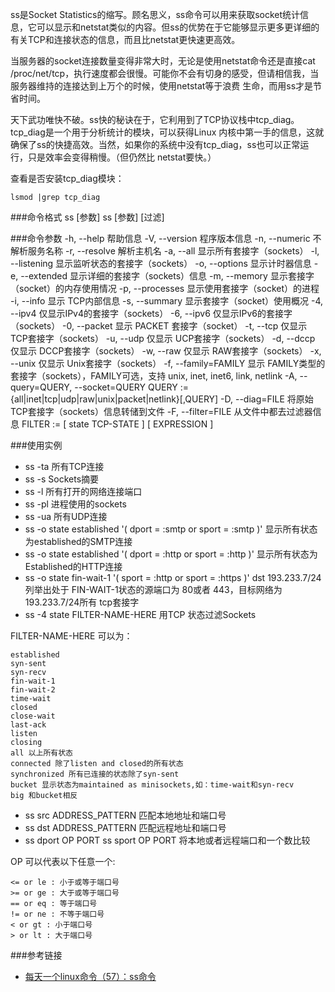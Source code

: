 ss是Socket Statistics的缩写。顾名思义，ss命令可以用来获取socket统计信息，它可以显示和netstat类似的内容。但ss的优势在于它能够显示更多更详细的有关TCP和连接状态的信息，而且比netstat更快速更高效。

当服务器的socket连接数量变得非常大时，无论是使用netstat命令还是直接cat /proc/net/tcp，执行速度都会很慢。可能你不会有切身的感受，但请相信我，当服务器维持的连接达到上万个的时候，使用netstat等于浪费 生命，而用ss才是节省时间。

天下武功唯快不破。ss快的秘诀在于，它利用到了TCP协议栈中tcp_diag。tcp_diag是一个用于分析统计的模块，可以获得Linux 内核中第一手的信息，这就确保了ss的快捷高效。当然，如果你的系统中没有tcp_diag，ss也可以正常运行，只是效率会变得稍慢。（但仍然比 netstat要快。）

查看是否安装tcp_diag模块：

	lsmod |grep tcp_diag
	
###命令格式
	ss [参数]
	ss [参数] [过滤]
	
###命令参数
	-h, --help	帮助信息
	-V, --version	程序版本信息
	-n, --numeric	不解析服务名称
	-r, --resolve        解析主机名
	-a, --all	显示所有套接字（sockets）
	-l, --listening	显示监听状态的套接字（sockets）
	-o, --options        显示计时器信息
	-e, --extended       显示详细的套接字（sockets）信息
	-m, --memory         显示套接字（socket）的内存使用情况
	-p, --processes	显示使用套接字（socket）的进程
	-i, --info	显示 TCP内部信息
	-s, --summary	显示套接字（socket）使用概况
	-4, --ipv4           仅显示IPv4的套接字（sockets）
	-6, --ipv6           仅显示IPv6的套接字（sockets）
	-0, --packet	        显示 PACKET 套接字（socket）
	-t, --tcp	仅显示 TCP套接字（sockets）
	-u, --udp	仅显示 UCP套接字（sockets）
	-d, --dccp	仅显示 DCCP套接字（sockets）
	-w, --raw	仅显示 RAW套接字（sockets）
	-x, --unix	仅显示 Unix套接字（sockets）
	-f, --family=FAMILY  显示 FAMILY类型的套接字（sockets），FAMILY可选，支持  unix, inet, inet6, link, netlink
	-A, --query=QUERY, --socket=QUERY
      QUERY := {all|inet|tcp|udp|raw|unix|packet|netlink}[,QUERY]
	-D, --diag=FILE     将原始TCP套接字（sockets）信息转储到文件
	-F, --filter=FILE   从文件中都去过滤器信息
	FILTER := [ state TCP-STATE ] [ EXPRESSION ]

###使用实例
* ss -ta 所有TCP连接
* ss -s Sockets摘要
* ss -l 所有打开的网络连接端口
* ss -pl 进程使用的sockets
* ss -ua 所有UDP连接
* ss -o state established '( dport = :smtp or sport = :smtp )' 显示所有状态为established的SMTP连接
* ss -o state established '( dport = :http or sport = :http )' 显示所有状态为Established的HTTP连接
* ss -o state fin-wait-1 '( sport = :http or sport = :https )' dst 193.233.7/24 列举出处于 FIN-WAIT-1状态的源端口为 80或者 443，目标网络为 193.233.7/24所有 tcp套接字
* ss -4 state FILTER-NAME-HERE 用TCP 状态过滤Sockets

FILTER-NAME-HERE 可以为：

	established
	syn-sent
	syn-recv
	fin-wait-1
	fin-wait-2
	time-wait
	closed
	close-wait
	last-ack
	listen
	closing
	all 以上所有状态
	connected 除了listen and closed的所有状态
	synchronized 所有已连接的状态除了syn-sent
	bucket 显示状态为maintained as minisockets,如：time-wait和syn-recv
	big 和bucket相反
* ss src ADDRESS_PATTERN 匹配本地地址和端口号
* ss dst ADDRESS_PATTERN 匹配远程地址和端口号
* ss dport OP PORT      ss sport OP PORT  将本地或者远程端口和一个数比较

OP 可以代表以下任意一个: 

	<= or le : 小于或等于端口号
	>= or ge : 大于或等于端口号
	== or eq : 等于端口号
	!= or ne : 不等于端口号
	< or gt : 小于端口号
	> or lt : 大于端口号


###参考链接

* [每天一个linux命令（57）：ss命令](http://www.cnblogs.com/peida/archive/2013/03/11/2953420.html)